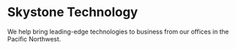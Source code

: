 # Skystone Technology

We help bring leading-edge technologies to business from our offices in the
Pacific Northwest.

